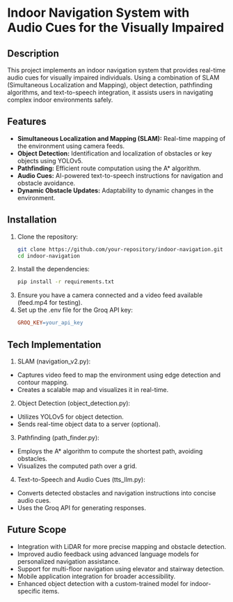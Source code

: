 # Indoor Navigation System with Audio Cues for the Visually Impaired
## Description
This project implements an indoor navigation system that provides real-time audio cues for visually impaired individuals. Using a combination of SLAM (Simultaneous Localization and Mapping), object detection, pathfinding algorithms, and text-to-speech integration, it assists users in navigating complex indoor environments safely.

## Features
- __Simultaneous Localization and Mapping (SLAM):__ Real-time mapping of the environment using camera feeds.
- __Object Detection:__ Identification and localization of obstacles or key objects using YOLOv5.
- __Pathfinding:__ Efficient route computation using the A* algorithm.
- __Audio Cues:__ AI-powered text-to-speech instructions for navigation and obstacle avoidance.
- __Dynamic Obstacle Updates:__ Adaptability to dynamic changes in the environment.

## Installation
 
1. Clone the repository:
   ```bash
   git clone https://github.com/your-repository/indoor-navigation.git
   cd indoor-navigation
   ```
2. Install the dependencies:
   ```bash
   pip install -r requirements.txt
   ```
3. Ensure you have a camera connected and a video feed available (feed.mp4 for testing).
4. Set up the .env file for the Groq API key:
   ```makefile
   GROQ_KEY=your_api_key
   ```
## Tech Implementation
1. SLAM (navigation_v2.py):
- Captures video feed to map the environment using edge detection and contour mapping.
- Creates a scalable map and visualizes it in real-time.
2. Object Detection (object_detection.py):

- Utilizes YOLOv5 for object detection.
- Sends real-time object data to a server (optional).
3. Pathfinding (path_finder.py):

- Employs the A* algorithm to compute the shortest path, avoiding obstacles.
- Visualizes the computed path over a grid.
4. Text-to-Speech and Audio Cues (tts_llm.py):

- Converts detected obstacles and navigation instructions into concise audio cues.
- Uses the Groq API for generating responses.

## Future Scope
- Integration with LiDAR for more precise mapping and obstacle detection.
- Improved audio feedback using advanced language models for personalized navigation assistance.
- Support for multi-floor navigation using elevator and stairway detection.
- Mobile application integration for broader accessibility.
- Enhanced object detection with a custom-trained model for indoor-specific items.
